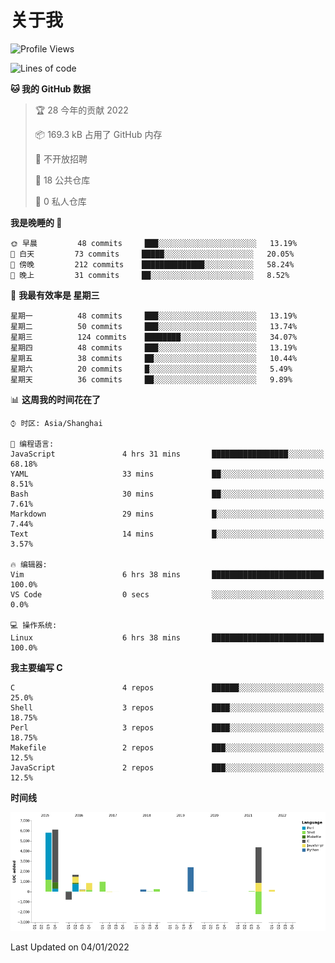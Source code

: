 # 关于我

<!--START_SECTION:waka-->
![Profile Views](http://img.shields.io/badge/%E4%B8%AA%E4%BA%BA%E5%B0%81%E9%9D%A2%E8%A7%82%E7%9C%8B%E6%AC%A1%E6%95%B0-10-blue)

![Lines of code](https://img.shields.io/badge/%E4%BB%8E%E3%80%8C%E4%BD%A0%E5%A5%BD%E4%B8%96%E7%95%8C%E3%80%8D%E6%88%91%E5%B7%B2%E7%BB%8F%E5%86%99%E4%BA%86-20%20Thousand%20%E8%A1%8C%E4%BB%A3%E7%A0%81-blue)

**🐱 我的 GitHub 数据** 

> 🏆 28 今年的贡献 2022
 > 
> 📦 169.3 kB 占用了 GitHub 内存 
 > 
> 🚫 不开放招聘
 > 
> 📜 18 公共仓库 
 > 
> 🔑 0 私人仓库  
 > 
**我是晚睡的 🦉** 

```text
🌞 早晨         48 commits     ███░░░░░░░░░░░░░░░░░░░░░░   13.19% 
🌆 白天         73 commits     █████░░░░░░░░░░░░░░░░░░░░   20.05% 
🌃 傍晚         212 commits    ██████████████░░░░░░░░░░░   58.24% 
🌙 晚上         31 commits     ██░░░░░░░░░░░░░░░░░░░░░░░   8.52%

```
📅 **我最有效率是 星期三** 

```text
星期一          48 commits     ███░░░░░░░░░░░░░░░░░░░░░░   13.19% 
星期二          50 commits     ███░░░░░░░░░░░░░░░░░░░░░░   13.74% 
星期三          124 commits    ████████░░░░░░░░░░░░░░░░░   34.07% 
星期四          48 commits     ███░░░░░░░░░░░░░░░░░░░░░░   13.19% 
星期五          38 commits     ██░░░░░░░░░░░░░░░░░░░░░░░   10.44% 
星期六          20 commits     █░░░░░░░░░░░░░░░░░░░░░░░░   5.49% 
星期天          36 commits     ██░░░░░░░░░░░░░░░░░░░░░░░   9.89%

```


📊 **这周我的时间花在了** 

```text
⌚︎ 时区: Asia/Shanghai

💬 编程语言: 
JavaScript               4 hrs 31 mins       █████████████████░░░░░░░░   68.18% 
YAML                     33 mins             ██░░░░░░░░░░░░░░░░░░░░░░░   8.51% 
Bash                     30 mins             ██░░░░░░░░░░░░░░░░░░░░░░░   7.61% 
Markdown                 29 mins             █░░░░░░░░░░░░░░░░░░░░░░░░   7.44% 
Text                     14 mins             █░░░░░░░░░░░░░░░░░░░░░░░░   3.57%

🔥 编辑器: 
Vim                      6 hrs 38 mins       █████████████████████████   100.0% 
VS Code                  0 secs              ░░░░░░░░░░░░░░░░░░░░░░░░░   0.0%

💻 操作系统: 
Linux                    6 hrs 38 mins       █████████████████████████   100.0%

```

**我主要编写 C** 

```text
C                        4 repos             ██████░░░░░░░░░░░░░░░░░░░   25.0% 
Shell                    3 repos             ████░░░░░░░░░░░░░░░░░░░░░   18.75% 
Perl                     3 repos             ████░░░░░░░░░░░░░░░░░░░░░   18.75% 
Makefile                 2 repos             ███░░░░░░░░░░░░░░░░░░░░░░   12.5% 
JavaScript               2 repos             ███░░░░░░░░░░░░░░░░░░░░░░   12.5%

```


**时间线**

![Chart not found](https://raw.githubusercontent.com/Arondight/Arondight/master/charts/bar_graph.png) 


 Last Updated on 04/01/2022
<!--END_SECTION:waka-->
